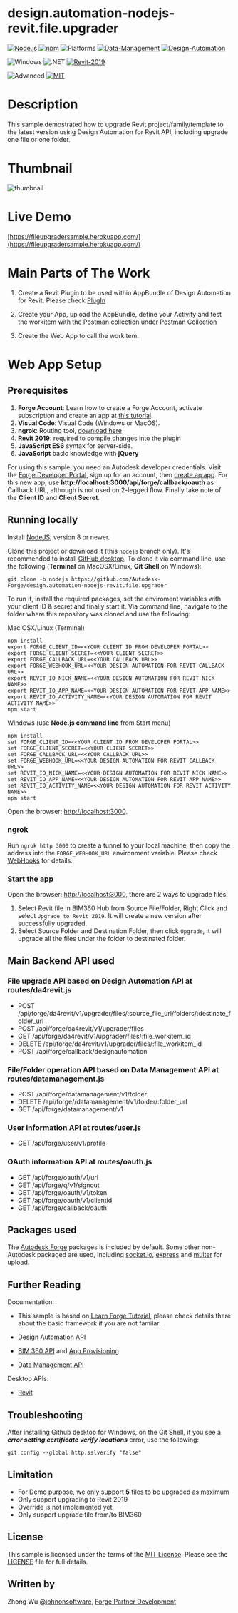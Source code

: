 # design.automation-nodejs-revit.file.upgrader

[![Node.js](https://img.shields.io/badge/Node.js-8.0-blue.svg)](https://nodejs.org/)
[![npm](https://img.shields.io/badge/npm-4.0-blue.svg)](https://www.npmjs.com/)
![Platforms](https://img.shields.io/badge/Web-Windows%20%7C%20MacOS%20%7C%20Linux-lightgray.svg)
[![Data-Management](https://img.shields.io/badge/Data%20Management-v1-green.svg)](http://developer.autodesk.com/)
[![Design-Automation](https://img.shields.io/badge/Design%20Automation-v3-green.svg)](http://developer.autodesk.com/)


![Windows](https://img.shields.io/badge/Plugins-Windows-lightgrey.svg)
![.NET](https://img.shields.io/badge/.NET%20Framework-4.7-blue.svg)
[![Revit-2019](https://img.shields.io/badge/Revit-2019-lightgrey.svg)](http://autodesk.com/revit)


![Advanced](https://img.shields.io/badge/Level-Advanced-red.svg)
[![MIT](https://img.shields.io/badge/License-MIT-blue.svg)](http://opensource.org/licenses/MIT)

# Description

This sample demostrated how to upgrade Revit project/family/template to the latest version using Design Automation for Revit API, including upgrade one file or one folder.

# Thumbnail
![thumbnail](/public/res/thumbnail.png)

# Live Demo
[https://fileupgradersample.herokuapp.com/](https://fileupgradersample.herokuapp.com/)

# Main Parts of The Work
1. Create a Revit Plugin to be used within AppBundle of Design Automation for Revit. Please check [PlugIn](./FileUpgrader/PlugIn/) 
2. Create your App, upload the AppBundle, define your Activity and test the workitem with the Postman collection under [Postman Collection](./FileUpgrader/PostmanCollection/) 

3. Create the Web App to call the workitem.

# Web App Setup

## Prerequisites

1. **Forge Account**: Learn how to create a Forge Account, activate subscription and create an app at [this tutorial](http://learnforge.autodesk.io/#/account/). 
2. **Visual Code**: Visual Code (Windows or MacOS).
3. **ngrok**: Routing tool, [download here](https://ngrok.com/)
4. **Revit 2019**: required to compile changes into the plugin
5. **JavaScript ES6** syntax for server-side.
6. **JavaScript** basic knowledge with **jQuery**


For using this sample, you need an Autodesk developer credentials. Visit the [Forge Developer Portal](https://developer.autodesk.com), sign up for an account, then [create an app](https://developer.autodesk.com/myapps/create). For this new app, use **http://localhost:3000/api/forge/callback/oauth** as Callback URL, although is not used on 2-legged flow. Finally take note of the **Client ID** and **Client Secret**.

## Running locally

Install [NodeJS](https://nodejs.org), version 8 or newer.

Clone this project or download it (this `nodejs` branch only). It's recommended to install [GitHub desktop](https://desktop.github.com/). To clone it via command line, use the following (**Terminal** on MacOSX/Linux, **Git Shell** on Windows):

    git clone -b nodejs https://github.com/Autodesk-Forge/design.automation-nodejs-revit.file.upgrader

To run it, install the required packages, set the enviroment variables with your client ID & secret and finally start it. Via command line, navigate to the folder where this repository was cloned and use the following:

Mac OSX/Linux (Terminal)

    npm install
    export FORGE_CLIENT_ID=<<YOUR CLIENT ID FROM DEVELOPER PORTAL>>
    export FORGE_CLIENT_SECRET=<<YOUR CLIENT SECRET>>
    export FORGE_CALLBACK_URL=<<YOUR CALLBACK URL>>
    export FORGE_WEBHOOK_URL=<<YOUR DESIGN AUTOMATION FOR REVIT CALLBACK URL>>
    export REVIT_IO_NICK_NAME=<<YOUR DESIGN AUTOMATION FOR REVIT NICK NAME>>
    export REVIT_IO_APP_NAME=<<YOUR DESIGN AUTOMATION FOR REVIT APP NAME>>
    export REVIT_IO_ACTIVITY_NAME=<<YOUR DESIGN AUTOMATION FOR REVIT ACTIVITY NAME>>
    npm start

Windows (use **Node.js command line** from Start menu)

    npm install
    set FORGE_CLIENT_ID=<<YOUR CLIENT ID FROM DEVELOPER PORTAL>>
    set FORGE_CLIENT_SECRET=<<YOUR CLIENT SECRET>>
    set FORGE_CALLBACK_URL=<<YOUR CALLBACK URL>>
    set FORGE_WEBHOOK_URL=<<YOUR DESIGN AUTOMATION FOR REVIT CALLBACK URL>>
    set REVIT_IO_NICK_NAME=<<YOUR DESIGN AUTOMATION FOR REVIT NICK NAME>>
    set REVIT_IO_APP_NAME=<<YOUR DESIGN AUTOMATION FOR REVIT APP NAME>>
    set REVIT_IO_ACTIVITY_NAME=<<YOUR DESIGN AUTOMATION FOR REVIT ACTIVITY NAME>>
    npm start

Open the browser: [http://localhost:3000](http://localhost:3000).

### ngrok
Run `ngrok http 3000` to create a tunnel to your local machine, then copy the address into the `FORGE_WEBHOOK_URL` environment variable. Please check [WebHooks](https://forge.autodesk.com/en/docs/webhooks/v1/tutorials/configuring-your-server/) for details. 

### Start the app
Open the browser: [http://localhost:3000](http://localhost:3000), there are 2 ways to upgrade files: 
1. Select Revit file in BIM360 Hub from Source File/Folder, Right Click and select `Upgrade to Revit 2019`. It will create a new version after successfully upgraded.
2. Select Source Folder and Destination Folder, then click `Upgrade`, it will upgrade all the files under the folder to destinated folder.

## Main Backend API used
### File upgrade API based on Design Automation API at **routes/da4revit.js**
- POST      /api/forge/da4revit/v1/upgrader/files/:source_file_url/folders/:destinate_folder_url
- POST      /api/forge/da4revit/v1/upgrader/files
- GET       /api/forge/da4revit/v1/upgrader/files/:file_workitem_id
- DELETE    /api/forge/da4revit/v1/upgrader/files/:file_workitem_id
- POST      /api/forge/callback/designautomation

### File/Folder operation API based on Data Management API at **routes/datamanagement.js**
- POST      /api/forge/datamanagement/v1/folder
- DELETE    /api/forge//datamanagement/v1/folder/:folder_url
- GET       /api/forge/datamanagement/v1

### User information API at **routes/user.js**
- GET       /api/forge/user/v1/profile

### OAuth information API at **routes/oauth.js**
- GET       /api/forge/oauth/v1/url
- GET       /api/forge/q/v1/signout
- GET       /api/forge/oauth/v1/token
- GET       /api/forge/oauth/v1/clientid
- GET       /api/forge/callback/oauth

## Packages used

The [Autodesk Forge](https://www.npmjs.com/package/forge-apis) packages is included by default. Some other non-Autodesk packaged are used, including [socket.io](https://www.npmjs.com/package/socket.io), [express](https://www.npmjs.com/package/express) and [multer](https://www.npmjs.com/package/multer) for upload.

## Further Reading

Documentation:
- This sample is based on [Learn Forge Tutorial](https://github.com/Autodesk-Forge/learn.forge.viewhubmodels/tree/nodejs), please check details there about the basic framework if you are not familar. 

- [Design Automation API](https://forge.autodesk.com/en/docs/design-automation/v3/developers_guide/overview/)
- [BIM 360 API](https://developer.autodesk.com/en/docs/bim360/v1/overview/) and [App Provisioning](https://forge.autodesk.com/blog/bim-360-docs-provisioning-forge-apps)
- [Data Management API](httqqqps://developer.autodesk.com/en/docs/data/v2/overview/)

Desktop APIs:

- [Revit](https://knowledge.autodesk.com/support/revit-products/learn-explore/caas/simplecontent/content/my-first-revit-plug-overview.html)

## Troubleshooting

After installing Github desktop for Windows, on the Git Shell, if you see a ***error setting certificate verify locations*** error, use the following:

    git config --global http.sslverify "false"

## Limitation
- For Demo purpose, we only support **5** files to be upgraded as maximum
- Only support upgrading to Revit 2019
- Override is not implemented yet
- Only support upgrade file from/to BIM360
## License

This sample is licensed under the terms of the [MIT License](http://opensource.org/licenses/MIT). Please see the [LICENSE](LICENSE) file for full details.

## Written by

Zhong Wu [@johnonsoftware](https://twitter.com/johnonsoftware), [Forge Partner Development](http://forge.autodesk.com)
